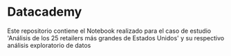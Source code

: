 # Datacademy
Este repositorio contiene el Notebook realizado para el caso de estudio 'Análisis de los 25 retailers más grandes de Estados Unidos' y su respectivo análisis exploratorio de datos 
